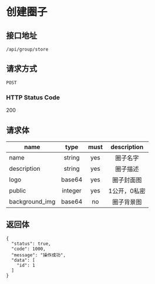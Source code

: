 # 创建圈子

## 接口地址

`/api/group/store`

## 请求方式

`POST`

### HTTP Status Code

200

## 请求体

| name     | type     | must     | description |
|----------|:--------:|:--------:|:--------:|
| name   | string   | yes     | 圈子名字 |
| description   | string   | yes     | 圈子描述 |
| logo   | base64   | yes     | 圈子封面图 |
| public   | integer   | yes     | 1公开，0私密 |
| background_img   | base64   | no     | 圈子背景图 |


## 返回体

```json5
{
  "status": true,
  "code": 1000,
  "message": "操作成功",
  "data": [
    "id": 1
  ]
}
``` 
